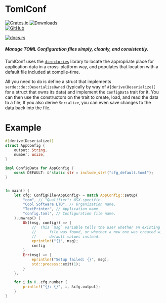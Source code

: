 # TomlConf

[
![Crates.io](https://img.shields.io/crates/v/tomlconf?logo=rust&style=for-the-badge&label=crate)
![Downloads](https://img.shields.io/crates/d/tomlconf?style=flat-square)
](https://crates.io/crates/tomlconf)  
[
![GitHub](https://img.shields.io/github/repo-size/yaulendil/tomlconf?logo=github&style=for-the-badge&label=repo)
](https://github.com/yaulendil/tomlconf)

[
![docs.rs](https://docs.rs/tomlconf/badge.svg?style=for-the-badge)
](https://docs.rs/tomlconf)

##### Manage TOML Configuration files simply, cleanly, and consistently.

TomlConf uses the [`directories`](https://crates.io/crates/directories) library to locate the appropriate place for application data in a cross-platform way, and populates that location with a default file included at compile-time.

All you need to do is define a struct that implements `serde::de::DeserializeOwned` (typically by way of `#[derive(Deserialize)]` for a struct that owns its data) and implement the `ConfigData` trait for it.
You can then use the constructors on the trait to create, load, and read the data to a file;
If you also derive `Serialize`, you can even save changes to the data back into the file.

# Example

```rust
#[derive(Deserialize)]
struct AppConfig {
    output: String,
    number: usize,
}

impl ConfigData for AppConfig {
    const DEFAULT: &'static str = include_str!("cfg_default.toml");
}


fn main() {
    let cfg: ConfigFile<AppConfig> = match AppConfig::setup(
        "com", // "Qualifier"; OSX-specific.
        "Cool Software LTD", // Organization name.
        "TextPrinter", // Application name.
        "config.toml", // Configuration file name.
    ).unwrap() {
        Ok((msg, config)) => {
            //  This `msg` variable tells the user whether an existing config
            //      file was found, or whether a new one was created with the
            //      default values instead.
            eprintln!("{}", msg);
            config
        }
        Err(msg) => {
            eprintln!("Setup failed: {}", msg);
            std::process::exit(1);
        }
    };

    for i in 0..cfg.number {
        println!("{}: {}", i, &cfg.output);
    }
}
```
